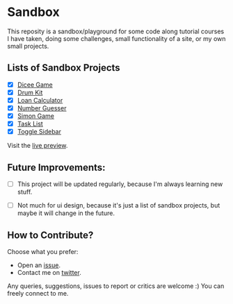 # Sandbox

This reposity is a sandbox/playground for some code along tutorial courses I have taken, doing some challenges, small functionality of a site, or my own small projects.

## Lists of Sandbox Projects

- [x] [Dicee Game](dicee)
- [x] [Drum Kit](drum-kit)
- [x] [Loan Calculator](loan-calculator)
- [x] [Number Guesser](number-guesser)
- [x] [Simon Game](simon-game)
- [x] [Task List](task-list)
- [x] [Toggle Sidebar](toggle-sidebar)

Visit the [live preview](https://genesisgabiola.github.io/sandbox/).

## Future Improvements:

- [ ] This project will be updated regularly, because I'm always learning new stuff.
- [ ] Not much for ui design, because it's just a list of sandbox projects, but maybe it will change in the future.


## How to Contribute?

Choose what you prefer:

- Open an [issue](https://github.com/genesisgabiola/sandbox/issues).
- Contact me on [twitter](http://twitter.com/genesisgabiola).

Any queries, suggestions, issues to report or critics are welcome :) You can freely connect to me.
